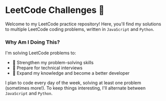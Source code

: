 # LeetCode Challenges 🚀

Welcome to my LeetCode practice repository! Here, you'll find my solutions to multiple LeetCode coding problems, written in `JavaScript` and `Python`.

### Why Am I Doing This?

I'm solving LeetCode problems to:

* 🧠 Strengthen my problem-solving skills 
* 💼 Prepare for technical interviews 
* 🌱 Expand my knowledge and become a better developer 
  
I plan to code every day of the week, solving at least one problem (sometimes more!). To keep things interesting, I'll alternate between `JavaScript` and `Python`.
